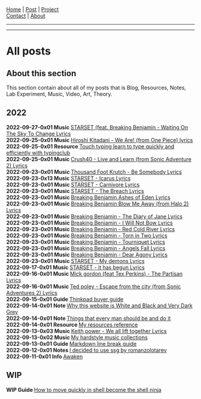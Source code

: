 <nav>
<a href="./index.html">Home</a>
|
<a href="./post.html">Post</a>
|
<a href="./project.html">Project</a>
<nav class="div-right">
<a href="./contact.html">Contact</a>
|
<a href="./about.html">About</a>
</nav>
</nav>
</header>
<hr><hr>
<main>
<!-- Your Content Start After This Line -->


# All posts

## About this section

This section contain about all of my posts that is Blog, Resources, Notes, Lab Experiment, Music, Video, Art, Theory.  

## 2022

<strong>2022-09-27-0x01 </strong><strong>Music </strong>[STARSET (feat. Breaking Benjamin - Waiting On The Sky To Change Lyrics](./post/2022-09-27-0x01-Music-starset_feat_breaking_benjamin_waiting_on_the_sky_to_change_lyrics.html)  
<strong>2022-09-25-0x01 </strong><strong>Music </strong>[Hiroshi Kitadani - We Are! (from One Piece) lyrics](./post/2022-09-25-0x03-Music-hiroshi_kitadani_we_are_from_one_piece_lyrics.html)  
<strong>2022-09-25-0x01 </strong><strong>Resource </strong>[Touch typing learn to type quickly and efficiently with typingclub](./post/2022-09-25-0x02-Resource-touch_typing_learn_to_type_quickly_and_efficiently_with_typingclub.html)  
<strong>2022-09-25-0x01 </strong><strong>Music </strong>[Crush40 - Live and Learn (from Sonic Adventure 2) Lyrics](./post/2022-09-25-0x01-Music-crush40_live_and_learn_from_sonic_adventure_2_lyrics.html)  
<strong>2022-09-23-0x01 </strong><strong>Music </strong>[Thousand Foot Krutch - Be Somebody Lyrics](./post/2022-09-23-0x14-Music-thousand_foot_krutch_be_somebody_lyrics.html)  
<strong>2022-09-23-0x13 </strong><strong>Music </strong>[STARSET - Icarus Lyrics](./post/2022-09-23-0x13-Music-starset_icarus_lyrics.html)  
<strong>2022-09-23-0x01 </strong><strong>Music </strong>[STARSET - Carnivore Lyrics](./post/2022-09-23-0x12-Music-starset_carnivore_lyrics.html)  
<strong>2022-09-23-0x01 </strong><strong>Music </strong>[STARSET - The Breach Lyrics](./post/2022-09-23-0x11-Music-starset_the_breach_lyrics.html)  
<strong>2022-09-23-0x01 </strong><strong>Music </strong>[Breaking Benjamin Ashes of Eden Lyrics](./post/2022-09-23-0x10-Music-breaking_benjamin_ashes_of_eden_lyrics.html)  
<strong>2022-09-23-0x01 </strong><strong>Music </strong>[Breaking Benjamin Blow Me Away (from Halo 2) Lyrics](./post/2022-09-23-0x09-Music-breaking_benjamin_blow_me_away_from_halo_2_lyrics.html)  
<strong>2022-09-23-0x01 </strong><strong>Music </strong>[Breaking Benjamin - The Diary of Jane Lyrics](./post/2022-09-23-0x08-Music-breaking_benjamin_the_diary_of_jane_lyrics.html)  
<strong>2022-09-23-0x01 </strong><strong>Music </strong>[Breaking Benjamin - I Will Not Bow Lyrics](./post/2022-09-23-0x07-Music-breaking_benjamin_i_will_not_bow_lyrics.html)  
<strong>2022-09-23-0x01 </strong><strong>Music </strong>[Breaking Benjamin - Red Cold River Lyrics](./post/2022-09-23-0x06-Music-breaking_benjamin_red-cold-river_lyrics.html)  
<strong>2022-09-23-0x01 </strong><strong>Music </strong>[Breaking Benjamin - Torn in Two Lyrics](./post/2022-09-23-0x05-Music-breaking_benjamin_torn_in_two_lyrics.html)  
<strong>2022-09-23-0x01 </strong><strong>Music </strong>[Breaking Benjamin - Tourniquet Lyrics](./post/2022-09-23-0x04-Music-breaking_benjamin_tourniquet_lyrics.html)  
<strong>2022-09-23-0x01 </strong><strong>Music </strong>[Breaking Benjamin - Angels Fall Lyrics](./post/2022-09-23-0x03-Music-breaking_benjamin_angels_fall_lyrics.html)  
<strong>2022-09-23-0x01 </strong><strong>Music </strong>[Breaking Benjamin - Dear Agony Lyrics](./post/2022-09-23-0x02-Music-breaking_benjamin_dear_agony_lyrics.html)  
<strong>2022-09-23-0x01 </strong><strong>Music </strong>[STARSET - My demons Lyrics](./post/2022-09-23-0x01-Music-starset_my_demons_lyrics.html)  
<strong>2022-09-17-0x01 </strong><strong>Music </strong>[STARSET - it has begun Lyrics](./post/2022-09-17-0x01-Music-starset_it_has_begun_lyrics.html)  
<strong>2022-09-16-0x01 </strong><strong>Music </strong>[Mick gordon (feat Tex Perkins) - The Partisan Lyrics](./post/2022-09-16-0x02-Music-mick_gordon_feat_tex_perkins_the_partisan_lyrics.html)  
<strong>2022-09-16-0x01 </strong><strong>Music </strong>[Ted poley - Escape from the city (from Sonic Adventures 2) Lyrics](./post/2022-09-16-0x01-Music-ted_poley_escape_from_the_city_from_sonic_adventures_2lyrics.html)  
<strong>2022-09-15-0x01 </strong><strong>Guide </strong>[Thinkpad buyer guide](./post/2022-09-15-0x01-Guide-thinkpad_buyer_guide.html)  
<strong>2022-09-14-0x01 </strong><strong>Note </strong>[Why this website is White and Black and Very Dark Grey](./post/2022-09-14-0x03-Note-why_this_website_is_white_and_black_and_very_dark_grey.html)  
<strong>2022-09-14-0x01 </strong><strong>Note </strong>[Things that every man should be and do it](./post/2022-09-14-0x02-Note-things_that_every_man_should_be_and_do_it.html)  
<strong>2022-09-14-0x01 </strong><strong>Resource </strong>[My resources reference](./post/2022-09-14-0x01-Resource-my_resources_reference.html)  
<strong>2022-09-13-0x03 </strong><strong>Music </strong>[Keith power - We all lift together Lyrics](./post/2022-09-13-0x03-Music-keith_power_we_all_lift_together_lyrics.html)  
<strong>2022-09-13-0x02 </strong><strong>Music </strong>[My hardstyle music collections](./post/2022-09-13-0x02-Music-my_hardstyle_music_collections.html)  
<strong>2022-09-13-0x01 </strong><strong>Guide </strong>[Markdown line break guide](./post/2022-09-13-0x01-Guide-markdown_line_break_guide.html)  
<strong>2022-09-12-0x01 </strong><strong>Notes </strong>[I decided to use ssg by romanzolotarev](./post/2022-09-12-0x01-Notes-i_decided_to_use_ssg_by_romanzolotarev.html)  
<strong>2022-09-11-0x01 </strong><strong>Info </strong>[Awaken](./post/2022-09-11-0x01-Info-awaken.html)  

## WIP

<strong>WIP </strong><strong>Guide </strong>[How to move quickly in shell become the shell ninja](./WIP-Guide-how_to_move_quickly_in_shell_become_the_shell_ninja.html)
